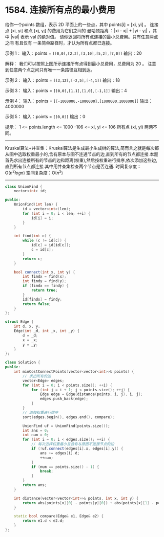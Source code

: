 # 1584. 连接所有点的最小费用

给你一个points 数组，表示 2D 平面上的一些点，其中 points[i] = [xi, yi] 。
连接点 [xi, yi] 和点 [xj, yj] 的费用为它们之间的 曼哈顿距离 ：|xi - xj| + |yi - yj| ，其中 |val| 表示 val 的绝对值。
请你返回将所有点连接的最小总费用。只有任意两点之间 有且仅有 一条简单路径时，才认为所有点都已连接。

示例 1：
输入：points = `[[0,0],[2,2],[3,10],[5,2],[7,0]]`
输出：20

解释：
我们可以按照上图所示连接所有点得到最小总费用，总费用为 20 。
注意到任意两个点之间只有唯一一条路径互相到达。

示例 2：
输入：points = `[[3,12],[-2,5],[-4,1]]`
输出：18

示例 3：
输入：points = `[[0,0],[1,1],[1,0],[-1,1]]`
输出：4

示例 4：
输入：points = `[[-1000000,-1000000],[1000000,1000000]]`
输出：4000000

示例 5：
输入：points = `[[0,0]]`
输出：0

提示：
1 <= points.length <= 1000
-106 <= xi, yi <= 106
所有点 (xi, yi) 两两不同。

---

Kruskal算法+并查集：Kruskal算法是生成最小生成树的算法,简而言之就是每次都从图中选取权重最小的,含有原本与图不连通节点的边,直到所有的节点都连接.本题首先求出连接所有的节点的边和距离(权重),然后按权重进行排序,依次添加这些边,直到所有节点都连接.其中用并查集检查两个节点是否连通.
时间复杂度：O($n^2logn$) 空间复杂度：O($n^2$)  

---

```cpp
class UnionFind {
    vector<int> id;

public:
    UnionFind(int len) {
        id = vector<int>(len);
        for (int i = 0; i < len; ++i) {
            id[i] = i;
        }
    }

    int find(int c) {
        while (c != id[c]) {
            id[c] = id[id[c]];
            c = id[c];
        }
        return c;
    }

    bool connect(int x, int y) {
        int findx = find(x);
        int findy = find(y);
        if (findx == findy) {
            return true;
        }
        id[findx] = findy;
        return false;
    }
};

struct Edge {
    int d, x, y;
    Edge(int _d, int _x, int _y) {
        d = _d;
        x = _x;
        y = _y;
    }
};

class Solution {
public:
    int minCostConnectPoints(vector<vector<int>>& points) {
        // 求出所有的边
        vector<Edge> edges;
        for (int i = 0; i < points.size(); ++i) {
            for (int j = i + 1; j < points.size(); ++j) {
                Edge edge = Edge(distance(points, i, j), i, j);
                edges.push_back(edge);
            }
        }
        // 边按权重进行排序
        sort(edges.begin(), edges.end(), compare);

        UnionFind uf = UnionFind(points.size());
        int ans = 0;
        int num = 0;
        for (int i = 0; i < edges.size(); ++i) {
            // 每次选择权重最小且含有与原图不连接节点的边
            if (!uf.connect(edges[i].x, edges[i].y)) {
                ans += edges[i].d;
                ++num;
            }
            if (num == points.size() - 1) {
                break;
            }
        }
        return ans;
    }

    int distance(vector<vector<int>>& points, int x, int y) {
        return abs(points[x][0] - points[y][0]) + abs(points[x][1] - points[y][1]);
    }

    static bool compare(Edge& e1, Edge& e2) {
        return e1.d < e2.d;
    }
};
```

